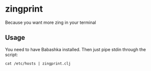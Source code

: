 # zingprint

Because you want more zing in your terminal

## Usage

You need to have Babashka installed. Then just pipe stdin through the script:

```
cat /etc/hosts | zingprint.clj
```

